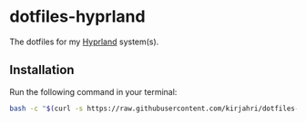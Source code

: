 # dotfiles-hyprland

The dotfiles for my [Hyprland](https://hyprland.org) system(s).

## Installation

Run the following command in your terminal:

```sh
bash -c "$(curl -s https://raw.githubusercontent.com/kirjahri/dotfiles-hyprland/refs/heads/main/scripts/install.sh)"
```
